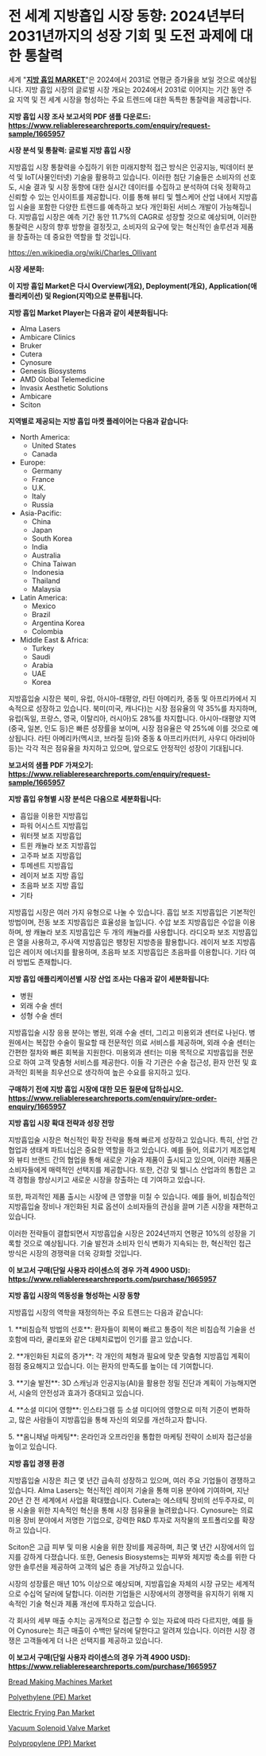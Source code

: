 <p><h1>전 세계 지방흡입 시장 동향: 2024년부터 2031년까지의 성장 기회 및 도전 과제에 대한 통찰력</h1></p><p>세계 "<strong><a href="https://www.reliableresearchreports.com/liposuction-r1665957?utm_campaign=106&utm_medium=8&utm_source=Github&utm_content=ia&utm_term=25092024&utm_id=liposuction">지방 흡입 MARKET</a></strong>"은 2024에서 2031로 연평균 증가율을 보일 것으로 예상됩니다. 지방 흡입 시장의 글로벌 시장 개요는 2024에서 2031로 이어지는 기간 동안 주요 지역 및 전 세계 시장을 형성하는 주요 트렌드에 대한 독특한 통찰력을 제공합니다.</p>
<p><strong>지방 흡입 시장 조사 보고서의 PDF 샘플 다운로드: <a href="https://www.reliableresearchreports.com/enquiry/request-sample/1665957?utm_campaign=106&utm_medium=8&utm_source=Github&utm_content=ia&utm_term=25092024&utm_id=liposuction">https://www.reliableresearchreports.com/enquiry/request-sample/1665957</a></strong></p>
<p><strong>시장 분석 및 통찰력: 글로벌 지방 흡입 시장</strong></p>
<p><p>지방흡입 시장 통찰력을 수집하기 위한 미래지향적 접근 방식은 인공지능, 빅데이터 분석 및 IoT(사물인터넷) 기술을 활용하고 있습니다. 이러한 첨단 기술들은 소비자의 선호도, 시술 결과 및 시장 동향에 대한 실시간 데이터를 수집하고 분석하여 더욱 정확하고 신뢰할 수 있는 인사이트를 제공합니다. 이를 통해 뷰티 및 헬스케어 산업 내에서 지방흡입 시술을 포함한 다양한 트렌드를 예측하고 보다 개인화된 서비스 개발이 가능해집니다. 지방흡입 시장은 예측 기간 동안 11.7%의 CAGR로 성장할 것으로 예상되며, 이러한 통찰력은 시장의 향후 방향을 결정짓고, 소비자의 요구에 맞는 혁신적인 솔루션과 제품을 창출하는 데 중요한 역할을 할 것입니다.</p></p>
<p><a href="%7CAUTHORITHY_DOMAIN_URL%7C?utm_campaign=106&utm_medium=8&utm_source=Github&utm_content=ia&utm_term=25092024&utm_id=liposuction">https://en.wikipedia.org/wiki/Charles_Ollivant</a></p>
<p><strong>시장 세분화:</strong></p>
<p><strong>이 지방 흡입 Market은 다시 Overview(개요), Deployment(개요), Application(애플리케이션) 및 Region(지역)으로 분류됩니다.</strong></p>
<p><strong>지방 흡입 Market Player는 다음과 같이 세분화됩니다:</strong></p>
<p><ul><li>Alma Lasers</li><li>Ambicare Clinics</li><li>Bruker</li><li>Cutera</li><li>Cynosure</li><li>Genesis Biosystems</li><li>AMD Global Telemedicine</li><li>Invasix Aesthetic Solutions</li><li>Ambicare</li><li>Sciton</li></ul></p>
<p><strong>지역별로 제공되는 지방 흡입 마켓 플레이어는 다음과 같습니다:</strong></p>
<p><ul>
    <li>
        North America:
        <ul>
            <li>United States</li>
            <li>Canada</li>
        </ul>
    </li>
    <li>
        Europe:
        <ul>
            <li>Germany</li>
            <li>France</li>
            <li>U.K.</li>
            <li>Italy</li>
            <li>Russia</li>
        </ul>
    </li>
    <li>
        Asia-Pacific:
        <ul>
            <li>China</li>
            <li>Japan</li>
            <li>South Korea</li>
            <li>India</li>
            <li>Australia</li>
            <li>China Taiwan</li>
            <li>Indonesia</li>
            <li>Thailand</li>
            <li>Malaysia</li>
        </ul>
    </li>
    <li>
        Latin America:
        <ul>
            <li>Mexico</li>
            <li>Brazil</li>
            <li>Argentina Korea</li>
            <li>Colombia</li>
        </ul>
    </li>
    <li>
        Middle East & Africa:
        <ul>
            <li>Turkey</li>
            <li>Saudi</li>
            <li>Arabia</li>
            <li>UAE</li>
            <li>Korea</li>
        </ul>
    </li>
    </ul></p>
<p><p>지방흡입술 시장은 북미, 유럽, 아시아-태평양, 라틴 아메리카, 중동 및 아프리카에서 지속적으로 성장하고 있습니다. 북미(미국, 캐나다)는 시장 점유율의 약 35%를 차지하며, 유럽(독일, 프랑스, 영국, 이탈리아, 러시아)도 28%를 차지합니다. 아시아-태평양 지역(중국, 일본, 인도 등)은 빠른 성장률을 보이며, 시장 점유율은 약 25%에 이를 것으로 예상됩니다. 라틴 아메리카(멕시코, 브라질 등)와 중동 & 아프리카(터키, 사우디 아라비아 등)는 각각 적은 점유율을 차지하고 있으며, 앞으로도 안정적인 성장이 기대됩니다.</p></p>
<p><strong>보고서의 샘플 PDF 가져오기: <a href="https://www.reliableresearchreports.com/enquiry/request-sample/1665957?utm_campaign=106&utm_medium=8&utm_source=Github&utm_content=ia&utm_term=25092024&utm_id=liposuction">https://www.reliableresearchreports.com/enquiry/request-sample/1665957</a></strong></p>
<p><strong>지방 흡입 유형별 시장 분석은 다음으로 세분화됩니다:</strong></p>
<p><ul><li>흡입을 이용한 지방흡입</li><li>파워 어시스트 지방흡입</li><li>워터젯 보조 지방흡입</li><li>트윈 캐뉼라 보조 지방흡입</li><li>고주파 보조 지방흡입</li><li>투메센트 지방흡입</li><li>레이저 보조 지방 흡입</li><li>초음파 보조 지방 흡입</li><li>기타</li></ul></p>
<p><p>지방흡입 시장은 여러 가지 유형으로 나눌 수 있습니다. 흡입 보조 지방흡입은 기본적인 방법이며, 전동 보조 지방흡입은 효율성을 높입니다. 수압 보조 지방흡입은 수압을 이용하며, 쌍 캐뉼라 보조 지방흡입은 두 개의 캐뉼라를 사용합니다. 라디오파 보조 지방흡입은 열을 사용하고, 주사액 지방흡입은 팽창된 지방층을 활용합니다. 레이저 보조 지방흡입은 레이저 에너지를 활용하며, 초음파 보조 지방흡입은 초음파를 이용합니다. 기타 여러 방법도 존재합니다.</p></p>
<p><strong>지방 흡입 애플리케이션별 시장 산업 조사는 다음과 같이 세분화됩니다:</strong></p>
<p><ul><li>병원</li><li>외래 수술 센터</li><li>성형 수술 센터</li></ul></p>
<p><p>지방흡입술 시장 응용 분야는 병원, 외래 수술 센터, 그리고 미용외과 센터로 나뉜다. 병원에서는 복잡한 수술이 필요할 때 전문적인 의료 서비스를 제공하며, 외래 수술 센터는 간편한 절차와 빠른 회복을 지원한다. 미용외과 센터는 미용 목적으로 지방흡입을 전문으로 하여 고객 맞춤형 서비스를 제공한다. 이들 각 기관은 수술 접근성, 환자 안전 및 효과적인 회복을 최우선으로 생각하여 높은 수요를 유지하고 있다.</p></p>
<p><strong>구매하기 전에 지방 흡입 시장에 대한 모든 질문에 답하십시오. <a href="https://www.reliableresearchreports.com/enquiry/pre-order-enquiry/1665957?utm_campaign=106&utm_medium=8&utm_source=Github&utm_content=ia&utm_term=25092024&utm_id=liposuction">https://www.reliableresearchreports.com/enquiry/pre-order-enquiry/1665957</a></strong></p>
<p><strong>지방 흡입 시장 확대 전략과 성장 전망</strong></p>
<p><p>지방흡입술 시장은 혁신적인 확장 전략을 통해 빠르게 성장하고 있습니다. 특히, 산업 간 협업과 생태계 파트너십은 중요한 역할을 하고 있습니다. 예를 들어, 의료기기 제조업체와 뷰티 브랜드 간의 협업을 통해 새로운 기술과 제품이 출시되고 있으며, 이러한 제품은 소비자들에게 매력적인 선택지를 제공합니다. 또한, 건강 및 웰니스 산업과의 통합은 고객 경험을 향상시키고 새로운 시장을 창출하는 데 기여하고 있습니다.</p><p>또한, 파괴적인 제품 출시는 시장에 큰 영향을 미칠 수 있습니다. 예를 들어, 비침습적인 지방흡입술 장비나 개인화된 치료 옵션이 소비자들의 관심을 끌며 기존 시장을 재편하고 있습니다. </p><p>이러한 전략들이 결합되면서 지방흡입술 시장은 2024년까지 연평균 10%의 성장을 기록할 것으로 예상됩니다. 기술 발전과 소비자 인식 변화가 지속되는 한, 혁신적인 접근 방식은 시장의 경쟁력을 더욱 강화할 것입니다.</p></p>
<p><strong>이 보고서 구매(단일 사용자 라이센스의 경우 가격 4900 USD): <a href="https://www.reliableresearchreports.com/purchase/1665957?utm_campaign=106&utm_medium=8&utm_source=Github&utm_content=ia&utm_term=25092024&utm_id=liposuction">https://www.reliableresearchreports.com/purchase/1665957</a></strong></p>
<p><strong>지방 흡입 시장의 역동성을 형성하는 시장 동향</strong></p>
<p><p>지방흡입 시장의 역학을 재정의하는 주요 트렌드는 다음과 같습니다:</p><p>1. **비침습적 방법의 선호**: 환자들이 회복이 빠르고 통증이 적은 비침습적 기술을 선호함에 따라, 쿨리포와 같은 대체치료법이 인기를 끌고 있습니다.</p><p>2. **개인화된 치료의 증가**: 각 개인의 체형과 필요에 맞춘 맞춤형 지방흡입 계획이 점점 중요해지고 있습니다. 이는 환자의 만족도를 높이는 데 기여합니다.</p><p>3. **기술 발전**: 3D 스캐닝과 인공지능(AI)을 활용한 정밀 진단과 계획이 가능해지면서, 시술의 안전성과 효과가 증대되고 있습니다.</p><p>4. **소셜 미디어 영향**: 인스타그램 등 소셜 미디어의 영향으로 미적 기준이 변화하고, 많은 사람들이 지방흡입을 통해 자신의 외모를 개선하고자 합니다.</p><p>5. **옴니채널 마케팅**: 온라인과 오프라인을 통합한 마케팅 전략이 소비자 접근성을 높이고 있습니다.</p></p>
<p><strong>지방 흡입 경쟁 환경</strong></p>
<p><p>지방흡입술 시장은 최근 몇 년간 급속히 성장하고 있으며, 여러 주요 기업들이 경쟁하고 있습니다. Alma Lasers는 혁신적인 레이저 기술을 통해 미용 분야에 기여하며, 지난 20년 간 전 세계에서 사업을 확대했습니다. Cutera는 에스테틱 장비의 선두주자로, 미용 시술을 위한 지속적인 혁신을 통해 시장 점유율을 늘려왔습니다. Cynosure는 의료 미용 장비 분야에서 저명한 기업으로, 강력한 R&D 투자로 저작물의 포트폴리오를 확장하고 있습니다.</p><p>Sciton은 고급 피부 및 미용 시술을 위한 장비를 제공하며, 최근 몇 년간 시장에서의 입지를 강하게 다졌습니다. 또한, Genesis Biosystems는 피부와 체지방 축소를 위한 다양한 솔루션을 제공하여 고객의 넓은 층을 겨냥하고 있습니다.</p><p>시장의 성장률은 매년 10% 이상으로 예상되며, 지방흡입술 자체의 시장 규모는 세계적으로 수십억 달러에 달합니다. 이러한 기업들은 시장에서의 경쟁력을 유지하기 위해 지속적인 기술 혁신과 제품 개선에 투자하고 있습니다. </p><p>각 회사의 세부 매출 수치는 공개적으로 접근할 수 있는 자료에 따라 다르지만, 예를 들어 Cynosure는 최근 매출이 수백만 달러에 달한다고 알려져 있습니다. 이러한 시장 경쟁은 고객들에게 더 나은 선택지를 제공하고 있습니다.</p></p>
<p><strong>이 보고서 구매(단일 사용자 라이센스의 경우 가격 4900 USD): <a href="https://www.reliableresearchreports.com/purchase/1665957?utm_campaign=106&utm_medium=8&utm_source=Github&utm_content=ia&utm_term=25092024&utm_id=liposuction">https://www.reliableresearchreports.com/purchase/1665957</a></strong></p>
<p><p><a href="https://issuu.com/reportprime-2/docs/bread-making-machines-market-size-2_cf1ec237478282?utm_campaign=106&utm_medium=8&utm_source=Github&utm_content=ia&utm_term=25092024&utm_id=liposuction">Bread Making Machines Market</a></p><p><a href="https://github.com/abbislposival/Market-Research-Report-List-1/blob/main/polyethylene-pe-market.md?utm_campaign=106&utm_medium=8&utm_source=Github&utm_content=ia&utm_term=25092024&utm_id=liposuction">Polyethylene (PE) Market</a></p><p><a href="https://issuu.com/reportprime-2/docs/electric-frying-pan-market-size-203_1d06811d6f08ce?utm_campaign=106&utm_medium=8&utm_source=Github&utm_content=ia&utm_term=25092024&utm_id=liposuction">Electric Frying Pan Market</a></p><p><a href="https://www.linkedin.com/pulse/evaluating-global-vacuum-solenoid-valve-market-trends-growth-3en1f?trackingId=0PwQHkF6T7yAjjVAbiDY8g%3D%3D&utm_campaign=106&utm_medium=8&utm_source=Github&utm_content=ia&utm_term=25092024&utm_id=liposuction">Vacuum Solenoid Valve Market</a></p><p><a href="https://github.com/DixieGrimes/Market-Research-Report-List-1/blob/main/polypropylene-pp-market.md?utm_campaign=106&utm_medium=8&utm_source=Github&utm_content=ia&utm_term=25092024&utm_id=liposuction">Polypropylene (PP) Market</a></p></p>